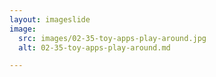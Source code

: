 ```yaml
---
layout: imageslide
image:
  src: images/02-35-toy-apps-play-around.jpg
  alt: 02-35-toy-apps-play-around.md

---
```

